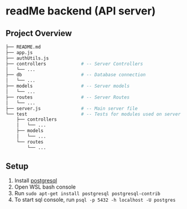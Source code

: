 # readMe backend (API server)

## Project Overview

```bash
├── README.md
├── app.js
├── authUtils.js
├── controllers             # -- Server Controllers
│   └── ...
├── db                      # -- Database connection
│   └── ...
├── models                  # -- Server models
│   └── ...
├── routes                  # -- Server Routes
│   └── ...
├── server.js               # -- Main server file
└── test                    # -- Tests for modules used on server
    ├── controllers
    │   └── ...
    ├── models
    │   └── ...
    └── routes
        └── ...
```

## Setup

1. Install [postgresql](https://www.postgresql.org/download/windows/)
2. Open WSL bash console
3. Run `sudo apt-get install postgresql postgresql-contrib`
4. To start sql console, run `psql -p 5432 -h localhost -U postgres`
